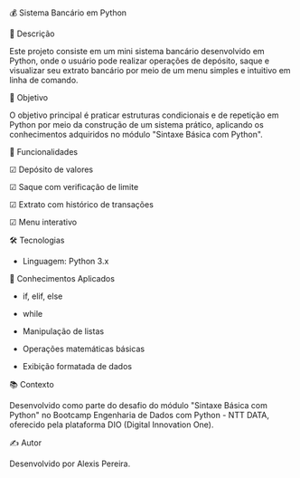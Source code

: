 
💰 Sistema Bancário em Python

📌 Descrição

Este projeto consiste em um mini sistema bancário desenvolvido em Python, onde o usuário pode realizar operações de depósito, saque e visualizar seu extrato bancário por meio de um menu simples e intuitivo em linha de comando.

🎯 Objetivo

O objetivo principal é praticar estruturas condicionais e de repetição em Python por meio da construção de um sistema prático, aplicando os conhecimentos adquiridos no módulo "Sintaxe Básica com Python".

🚀 Funcionalidades
 
 ☑ Depósito de valores

 ☑ Saque com verificação de limite

 ☑ Extrato com histórico de transações

 ☑ Menu interativo

🛠️ Tecnologias

* Linguagem: Python 3.x

🧠 Conhecimentos Aplicados

* if, elif, else

* while

* Manipulação de listas

* Operações matemáticas básicas

* Exibição formatada de dados

📚 Contexto

Desenvolvido como parte do desafio do módulo "Sintaxe Básica com Python" no Bootcamp Engenharia de Dados com Python - NTT DATA, oferecido pela plataforma DIO (Digital Innovation One).

✍️ Autor

Desenvolvido por Alexis Pereira.